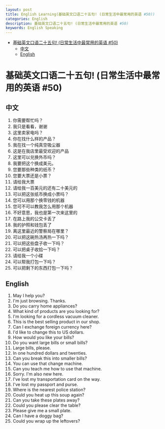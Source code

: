 ```yaml
---
layout: post
title: English Learning(基础英文口语二十五句! (日常生活中最常用的英语 #50))
categories: English
description: 基础英文口语二十五句! (日常生活中最常用的英语 #50)
keywords: English Speaking
---
```


<!-- START doctoc generated TOC please keep comment here to allow auto update -->
<!-- DON'T EDIT THIS SECTION, INSTEAD RE-RUN doctoc TO UPDATE -->


- [基础英文口语二十五句! (日常生活中最常用的英语 #50)](#%E5%9F%BA%E7%A1%80%E8%8B%B1%E6%96%87%E5%8F%A3%E8%AF%AD%E4%BA%8C%E5%8D%81%E4%BA%94%E5%8F%A5-%E6%97%A5%E5%B8%B8%E7%94%9F%E6%B4%BB%E4%B8%AD%E6%9C%80%E5%B8%B8%E7%94%A8%E7%9A%84%E8%8B%B1%E8%AF%AD-50)
  - [中文](#%E4%B8%AD%E6%96%87)
  - [English](#english)

<!-- END doctoc generated TOC please keep comment here to allow auto update -->

# 基础英文口语二十五句! (日常生活中最常用的英语 #50)

## 中文

1. 你需要帮忙吗？
2. 我只是看看，谢谢
3. 这里卖家电吗？
4. 你在找什么样的产品？
5. 我在找一个纯真空吸尘器
6. 这是在我店里最受欢迎的产品
7. 这里可以兑换外币吗？
8. 我要把这个换成美元。
9. 您要那些种类的纸币？
10. 您要大票还是小票？
11. 请给我大票
12. 请给我一百美元的还有二十美元的
13. 可以把这张纸币换成小票吗？
14. 您可以用那个换零钱的机器
15. 您可不可以教我怎么用那个机器
16. 不好意思，我也是第一次来这里的
17. 在路上我的公交卡丢了
18. 我的护照和钱包丢了
19. 离这里最近的警察局在哪里？
20. 可以把这碗热汤再热一下吗？
21. 可以把这些盘子收一下吗？
22. 可以把桌子收拾一下吗？
23. 请给我一个小碟
24. 可以帮我打包一下吗？
25. 可以把剩下的东西打包一下吗？

## English

1. May I help you?
2. I'm just browsing. Thanks.
3. Do you carry home appliances?
4. What kind of products are you looking for?
5. I'm looking for a cordless vacuum cleaner.
6. This is the best selling product in our shop.
7. Can I exchange foreign currency here?
8. I'd like to change this to US dollars.
9. How would you like your bills?
10. Do you want large bills or small bills?
11. Large bills, please.
12. In one hundred dollars and twenties.
13. Can you break this into smaller bills?
14. You can use that change machine.
15. Can you teach me how to use that machine.
16. Sorry. I'm also new here.
17. I've lost my transportation card on the way.
18. I've lost my passport and purse.
19. Where is the nearest police station?
20. Could you heat up this soup again?
21. Can you take these plates away?
22. Could you please clear the table?
23. Please give me a small plate.
24. Can I have a doggy bag?
25. Could you wrap up the leftovers?
